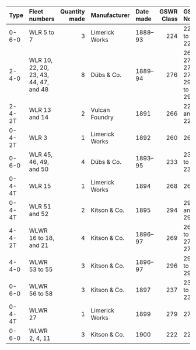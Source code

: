 | Type   | Fleet numbers                          |   Quantity made | Manufacturer   | Date made   |   GSWR Class | GSWR Nos.                      | GSR Class   | Inchicore Class   | Withdrawn   |
|:-------|:---------------------------------------|----------------:|:---------------|:------------|-------------:|:-------------------------------|:------------|:------------------|:------------|
| 0-6-0  | WLR 5 to 7                             |               3 | Limerick Works | 1888–93     |          224 | 224 to 226                     | —           | —                 | 1905–1909   |
| 2-4-0  | WLR 10, 22, 20, 23, 43, 44, 47, and 48 |               8 | Dübs & Co.     | 1889–94     |          276 | 263, 275, 273, 276, 290 to 293 | 276         | G3                | 1907–1959   |
| 2-4-2T | WLR 13 and 14                          |               2 | Vulcan Foundry | 1891        |          266 | 226 and 227                    | 267 491     | F4 F5             | 1933–1935   |
| 0-4-2T | WLR 3                                  |               1 | Limerick Works | 1892        |          260 | 260                            | —           | —                 | 1912        |
| 0-6-0  | WLR 45, 46, 49, and 50                 |               4 | Dübs & Co.     | 1893–95     |          233 | 233 to 236                     | 235         | J22               | 1911–1951   |
| 0-4-4T | WLR 15                                 |               1 | Limerick Works | 1894        |          268 | 268                            | —           | —                 | 1912        |
| 0-4-4T | WLR 51 and 52                          |               2 | Kitson & Co.   | 1895        |          294 | 294 and 295                    | 295         | E2                | 1910–1954   |
| 4-4-2T | WLWR 16 to 18, and 21                  |               4 | Kitson & Co.   | 1896–97     |          269 | 269 to 271, 274                | 269         | C5                | 1949–1957   |
| 4-4-0  | WLWR 53 to 55                          |               3 | Kitson & Co.   | 1896–97     |          296 | 296 to 298                     | 296         | D15               | 1928–1949   |
| 0-6-0  | WLWR 56 to 58                          |               3 | Kitson & Co.   | 1897        |          237 | 237 to 239                     | 222         | J25               | 1934–1951   |
| 0-4-4T | WLWR 27                                |               1 | Limerick Works | 1899        |          279 | 279                            | 279         | E1                | 1953        |
| 0-6-0  | WLWR 2, 4, 11                          |               3 | Kitson & Co.   | 1900        |          222 | 222,                           | 222         | J25               | 1929–1950   |